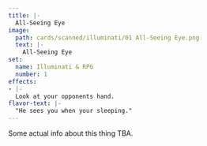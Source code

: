 ```yaml
---
title: |-
  All-Seeing Eye
image: 
  path: cards/scanned/illuminati/01 All-Seeing Eye.png
  text: |-
    All-Seeing Eye
set:
  name: Illuminati & RPG
  number: 1
effects: 
- |-
  Look at your opponents hand.
flavor-text: |-
  "He sees you when your sleeping."
---
```

Some actual info about this thing TBA.
